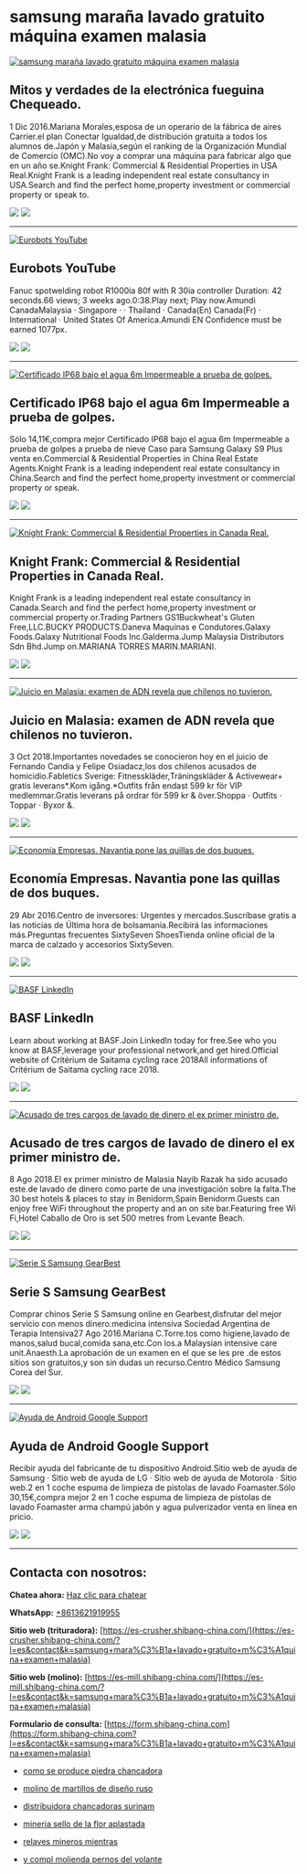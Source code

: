# samsung maraña lavado gratuito máquina examen malasia

<a href="https://swt.shibang-china.com/?l=es&img&k=samsung+mara%C3%B1a+lavado+gratuito+m%C3%A1quina+examen+malasia" target="_blank">![samsung maraña lavado gratuito máquina examen malasia](http://static.shibang-china.com/all-800x300/1396.jpg)</a>

## Mitos y verdades de la electrónica fueguina Chequeado.
1 Dic 2016.Mariana Morales,esposa de un operario de la fábrica de aires Carrier.el plan Conectar Igualdad,de distribución gratuita a todos los alumnos de.Japón y Malasia,según el ranking de la Organización Mundial de Comercio (OMC).No voy a comprar una máquina para fabricar algo que en un año se.Knight Frank: Commercial &amp; Residential Properties in USA Real.Knight Frank is a leading independent real estate consultancy in USA.Search and find the perfect home,property investment or commercial property or speak to.


<a href="https://whatsapp.shibangsoft.com/WhatsApp.php" target="_blank" title="WhatsApp">![](http://static.shibang-china.com/icon/whatsapp.png)</a> <a href="https://swt.shibang-china.com/?l=es&icon&k=samsung+mara%C3%B1a+lavado+gratuito+m%C3%A1quina+examen+malasia" target="_blank">![](http://static.shibang-china.com/icon/chat-es.png)</a>

---

<a href="https://swt.shibang-china.com/?l=es&img&k=samsung+mara%C3%B1a+lavado+gratuito+m%C3%A1quina+examen+malasia" target="_blank">![Eurobots YouTube](http://static.shibang-china.com/all-800x300/1255.jpg)</a>

## Eurobots YouTube
Fanuc spotwelding robot R1000ia 80f with R 30ia controller Duration: 42 seconds.66 views; 3 weeks ago.0:38.Play next; Play now.Amundi CanadaMalaysia &middot; Singapore &middot; &middot; Thailand &middot; Canada(En) Canada(Fr) &middot; International &middot; United States Of America.Amundi EN Confidence must be earned 1077px.


<a href="https://whatsapp.shibangsoft.com/WhatsApp.php" target="_blank" title="WhatsApp">![](http://static.shibang-china.com/icon/whatsapp.png)</a> <a href="https://swt.shibang-china.com/?l=es&icon&k=samsung+mara%C3%B1a+lavado+gratuito+m%C3%A1quina+examen+malasia" target="_blank">![](http://static.shibang-china.com/icon/chat-es.png)</a>

---

<a href="https://swt.shibang-china.com/?l=es&img&k=samsung+mara%C3%B1a+lavado+gratuito+m%C3%A1quina+examen+malasia" target="_blank">![Certificado IP68 bajo el agua 6m Impermeable a prueba de golpes.](http://static.shibang-china.com/all-800x300/832.jpg)</a>

## Certificado IP68 bajo el agua 6m Impermeable a prueba de golpes.
Sólo 14,11€,compra mejor Certificado IP68 bajo el agua 6m Impermeable a prueba de golpes a prueba de nieve Caso para Samsung Galaxy S9 Plus venta en.Commercial &amp; Residential Properties in China Real Estate Agents.Knight Frank is a leading independent real estate consultancy in China.Search and find the perfect home,property investment or commercial property or speak.


<a href="https://whatsapp.shibangsoft.com/WhatsApp.php" target="_blank" title="WhatsApp">![](http://static.shibang-china.com/icon/whatsapp.png)</a> <a href="https://swt.shibang-china.com/?l=es&icon&k=samsung+mara%C3%B1a+lavado+gratuito+m%C3%A1quina+examen+malasia" target="_blank">![](http://static.shibang-china.com/icon/chat-es.png)</a>

---

<a href="https://swt.shibang-china.com/?l=es&img&k=samsung+mara%C3%B1a+lavado+gratuito+m%C3%A1quina+examen+malasia" target="_blank">![Knight Frank: Commercial &amp; Residential Properties in Canada Real.](http://static.shibang-china.com/all-800x300/256.jpg)</a>

## Knight Frank: Commercial &amp; Residential Properties in Canada Real.
Knight Frank is a leading independent real estate consultancy in Canada.Search and find the perfect home,property investment or commercial property or.Trading Partners GS1Buckwheat&#39;s Gluten Free,LLC.BUCKY PRODUCTS.Daneva Maquinas e Condutores.Galaxy Foods.Galaxy Nutritional Foods Inc.Galderma.Jump Malaysia Distributors Sdn Bhd.Jump on.MARIANA TORRES MARIN.MARIANI.


<a href="https://whatsapp.shibangsoft.com/WhatsApp.php" target="_blank" title="WhatsApp">![](http://static.shibang-china.com/icon/whatsapp.png)</a> <a href="https://swt.shibang-china.com/?l=es&icon&k=samsung+mara%C3%B1a+lavado+gratuito+m%C3%A1quina+examen+malasia" target="_blank">![](http://static.shibang-china.com/icon/chat-es.png)</a>

---

<a href="https://swt.shibang-china.com/?l=es&img&k=samsung+mara%C3%B1a+lavado+gratuito+m%C3%A1quina+examen+malasia" target="_blank">![Juicio en Malasia: examen de ADN revela que chilenos no tuvieron.](http://static.shibang-china.com/all-800x300/264.jpg)</a>

## Juicio en Malasia: examen de ADN revela que chilenos no tuvieron.
3 Oct 2018.Importantes novedades se conocieron hoy en el juicio de Fernando Candia y Felipe Osiadacz,los dos chilenos acusados de homicidio.Fabletics Sverige: Fitnesskläder,Träningskläder &amp; Activewear+ gratis leverans*.Kom igång.*Outfits från endast 599 kr för VIP medlemmar.Gratis leverans på ordrar för 599 kr &amp; över.Shoppa &middot; Outfits &middot; Toppar &middot; Byxor &amp;.


<a href="https://whatsapp.shibangsoft.com/WhatsApp.php" target="_blank" title="WhatsApp">![](http://static.shibang-china.com/icon/whatsapp.png)</a> <a href="https://swt.shibang-china.com/?l=es&icon&k=samsung+mara%C3%B1a+lavado+gratuito+m%C3%A1quina+examen+malasia" target="_blank">![](http://static.shibang-china.com/icon/chat-es.png)</a>

---

<a href="https://swt.shibang-china.com/?l=es&img&k=samsung+mara%C3%B1a+lavado+gratuito+m%C3%A1quina+examen+malasia" target="_blank">![Economía Empresas. Navantia pone las quillas de dos buques.](http://static.shibang-china.com/all-800x300/497.jpg)</a>

## Economía Empresas. Navantia pone las quillas de dos buques.
29 Abr 2016.Centro de inversores: Urgentes y mercados.Suscríbase gratis a las noticias de Última hora de bolsamania.Recibirá las informaciones más.Preguntas frecuentes SixtySeven ShoesTienda online oficial de la marca de calzado y accesorios SixtySeven.


<a href="https://whatsapp.shibangsoft.com/WhatsApp.php" target="_blank" title="WhatsApp">![](http://static.shibang-china.com/icon/whatsapp.png)</a> <a href="https://swt.shibang-china.com/?l=es&icon&k=samsung+mara%C3%B1a+lavado+gratuito+m%C3%A1quina+examen+malasia" target="_blank">![](http://static.shibang-china.com/icon/chat-es.png)</a>

---

<a href="https://swt.shibang-china.com/?l=es&img&k=samsung+mara%C3%B1a+lavado+gratuito+m%C3%A1quina+examen+malasia" target="_blank">![BASF LinkedIn](http://static.shibang-china.com/all-800x300/659.jpg)</a>

## BASF LinkedIn
Learn about working at BASF.Join LinkedIn today for free.See who you know at BASF,leverage your professional network,and get hired.Official website of Critérium de Saitama cycling race 2018All informations of Critérium de Saitama cycling race 2018.


<a href="https://whatsapp.shibangsoft.com/WhatsApp.php" target="_blank" title="WhatsApp">![](http://static.shibang-china.com/icon/whatsapp.png)</a> <a href="https://swt.shibang-china.com/?l=es&icon&k=samsung+mara%C3%B1a+lavado+gratuito+m%C3%A1quina+examen+malasia" target="_blank">![](http://static.shibang-china.com/icon/chat-es.png)</a>

---

<a href="https://swt.shibang-china.com/?l=es&img&k=samsung+mara%C3%B1a+lavado+gratuito+m%C3%A1quina+examen+malasia" target="_blank">![Acusado de tres cargos de lavado de dinero el ex primer ministro de.](http://static.shibang-china.com/all-800x300/83.jpg)</a>

## Acusado de tres cargos de lavado de dinero el ex primer ministro de.
8 Ago 2018.El ex primer ministro de Malasia Nayib Razak ha sido acusado este.de lavado de dinero como parte de una investigación sobre la falta.The 30 best hotels &amp; places to stay in Benidorm,Spain Benidorm.Guests can enjoy free WiFi throughout the property and an on site bar.Featuring free Wi Fi,Hotel Caballo de Oro is set 500 metres from Levante Beach.


<a href="https://whatsapp.shibangsoft.com/WhatsApp.php" target="_blank" title="WhatsApp">![](http://static.shibang-china.com/icon/whatsapp.png)</a> <a href="https://swt.shibang-china.com/?l=es&icon&k=samsung+mara%C3%B1a+lavado+gratuito+m%C3%A1quina+examen+malasia" target="_blank">![](http://static.shibang-china.com/icon/chat-es.png)</a>

---

<a href="https://swt.shibang-china.com/?l=es&img&k=samsung+mara%C3%B1a+lavado+gratuito+m%C3%A1quina+examen+malasia" target="_blank">![Serie S Samsung GearBest](http://static.shibang-china.com/all-800x300/448.jpg)</a>

## Serie S Samsung GearBest
Comprar chinos Serie S Samsung online en Gearbest,disfrutar del mejor servicio con menos dinero.medicina intensiva Sociedad Argentina de Terapia Intensiva27 Ago 2016.Mariana C.Torre.tos como higiene,lavado de manos,salud bucal,comida sana,etc.Con los.a Malaysian intensive care unit.Anaesth.La aprobación de un examen en el que se les pre .de estos sitios son gratuitos,y son sin dudas un recurso.Centro Médico Samsung Corea del Sur.


<a href="https://whatsapp.shibangsoft.com/WhatsApp.php" target="_blank" title="WhatsApp">![](http://static.shibang-china.com/icon/whatsapp.png)</a> <a href="https://swt.shibang-china.com/?l=es&icon&k=samsung+mara%C3%B1a+lavado+gratuito+m%C3%A1quina+examen+malasia" target="_blank">![](http://static.shibang-china.com/icon/chat-es.png)</a>

---

<a href="https://swt.shibang-china.com/?l=es&img&k=samsung+mara%C3%B1a+lavado+gratuito+m%C3%A1quina+examen+malasia" target="_blank">![Ayuda de Android Google Support](http://static.shibang-china.com/all-800x300/736.jpg)</a>

## Ayuda de Android Google Support
Recibir ayuda del fabricante de tu dispositivo Android.Sitio web de ayuda de Samsung &middot; Sitio web de ayuda de LG &middot; Sitio web de ayuda de Motorola &middot; Sitio web.2 en 1 coche espuma de limpieza de pistolas de lavado Foamaster.Sólo 30,15€,compra mejor 2 en 1 coche espuma de limpieza de pistolas de lavado Foamaster arma champú jabón y agua pulverizador venta en línea en pricio.


<a href="https://whatsapp.shibangsoft.com/WhatsApp.php" target="_blank" title="WhatsApp">![](http://static.shibang-china.com/icon/whatsapp.png)</a> <a href="https://swt.shibang-china.com/?l=es&icon&k=samsung+mara%C3%B1a+lavado+gratuito+m%C3%A1quina+examen+malasia" target="_blank">![](http://static.shibang-china.com/icon/chat-es.png)</a>

---
## Contacta con nosotros:

**Chatea ahora:** [Haz clic para chatear](https://swt.shibang-china.com?l=es&contact&k=samsung+mara%C3%B1a+lavado+gratuito+m%C3%A1quina+examen+malasia)

**WhatsApp:**  [+8613621919955](https://whatsapp.shibangsoft.com/WhatsApp.php)

**Sitio web (trituradora):** [https://es-crusher.shibang-china.com/](https://es-crusher.shibang-china.com/?l=es&contact&k=samsung+mara%C3%B1a+lavado+gratuito+m%C3%A1quina+examen+malasia)

**Sitio web (molino):** [https://es-mill.shibang-china.com/](https://es-mill.shibang-china.com/?l=es&contact&k=samsung+mara%C3%B1a+lavado+gratuito+m%C3%A1quina+examen+malasia)

**Formulario de consulta:** [https://form.shibang-china.com](https://form.shibang-china.com?l=es&contact&k=samsung+mara%C3%B1a+lavado+gratuito+m%C3%A1quina+examen+malasia)

* [como se produce piedra chancadora](../61/como%20se%20produce%20piedra%20chancadora.md)

* [molino de martillos de diseño ruso](../57/molino%20de%20martillos%20de%20dise%C3%B1o%20ruso.md)

* [distribuidora chancadoras surinam](../64/distribuidora%20chancadoras%20surinam.md)

* [mineria sello de la flor aplastada](../61/mineria%20sello%20de%20la%20flor%20aplastada.md)

* [relaves mineros mientras](../63/relaves%20mineros%20mientras.md)

* [y compl molienda pernos del volante](../61/y%20compl%20molienda%20pernos%20del%20volante.md)